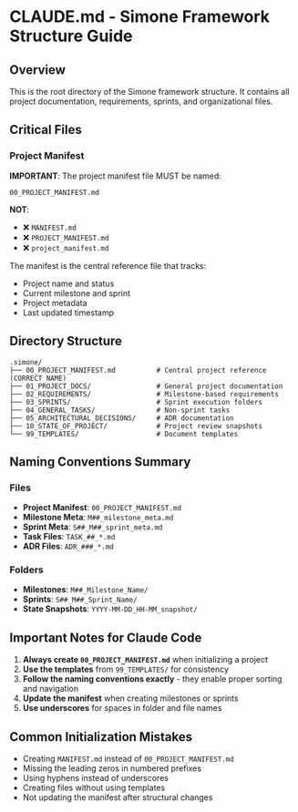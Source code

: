 # CLAUDE.md - Simone Framework Structure Guide

## Overview
This is the root directory of the Simone framework structure. It contains all project documentation, requirements, sprints, and organizational files.

## Critical Files

### Project Manifest
**IMPORTANT**: The project manifest file MUST be named:
```
00_PROJECT_MANIFEST.md
```

**NOT**:
- ❌ `MANIFEST.md`
- ❌ `PROJECT_MANIFEST.md`
- ❌ `project_manifest.md`

The manifest is the central reference file that tracks:
- Project name and status
- Current milestone and sprint
- Project metadata
- Last updated timestamp

## Directory Structure
```
.simone/
├── 00_PROJECT_MANIFEST.md          # Central project reference (CORRECT NAME)
├── 01_PROJECT_DOCS/                # General project documentation
├── 02_REQUIREMENTS/                # Milestone-based requirements
├── 03_SPRINTS/                     # Sprint execution folders
├── 04_GENERAL_TASKS/               # Non-sprint tasks
├── 05_ARCHITECTURAL_DECISIONS/     # ADR documentation
├── 10_STATE_OF_PROJECT/            # Project review snapshots
└── 99_TEMPLATES/                   # Document templates
```

## Naming Conventions Summary

### Files
- **Project Manifest**: `00_PROJECT_MANIFEST.md`
- **Milestone Meta**: `M##_milestone_meta.md`
- **Sprint Meta**: `S##_M##_sprint_meta.md`
- **Task Files**: `TASK_##_*.md`
- **ADR Files**: `ADR_###_*.md`

### Folders
- **Milestones**: `M##_Milestone_Name/`
- **Sprints**: `S##_M##_Sprint_Name/`
- **State Snapshots**: `YYYY-MM-DD_HH-MM_snapshot/`

## Important Notes for Claude Code

1. **Always create `00_PROJECT_MANIFEST.md`** when initializing a project
2. **Use the templates** from `99_TEMPLATES/` for consistency
3. **Follow the naming conventions exactly** - they enable proper sorting and navigation
4. **Update the manifest** when creating milestones or sprints
5. **Use underscores** for spaces in folder and file names

## Common Initialization Mistakes
- Creating `MANIFEST.md` instead of `00_PROJECT_MANIFEST.md`
- Missing the leading zeros in numbered prefixes
- Using hyphens instead of underscores
- Creating files without using templates
- Not updating the manifest after structural changes